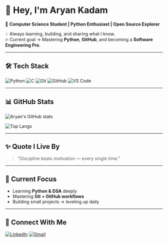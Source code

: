 # 👋 Hey, I'm Aryan Kadam  

🚀 **Computer Science Student | Python Enthusiast | Open Source Explorer**  

💡 Always learning, building, and sharing what I know.  
🔥 Current goal → Mastering **Python**, **GitHub**, and becoming a **Software Engineering Pro**.  

---

## 🛠️ Tech Stack
![Python](https://img.shields.io/badge/Python-3776AB?style=for-the-badge&logo=python&logoColor=white)
![C](https://img.shields.io/badge/C-00599C?style=for-the-badge&logo=c&logoColor=white)
![Git](https://img.shields.io/badge/Git-F05032?style=for-the-badge&logo=git&logoColor=white)
![GitHub](https://img.shields.io/badge/GitHub-181717?style=for-the-badge&logo=github&logoColor=white)
![VS Code](https://img.shields.io/badge/VS_Code-0078D4?style=for-the-badge&logo=visual-studio-code&logoColor=white)

---

## 📊 GitHub Stats
![Aryan's GitHub stats](https://github-readme-stats.vercel.app/api?username=aryankadam-dev&show_icons=true&theme=tokyonight)

![Top Langs](https://github-readme-stats.vercel.app/api/top-langs/?username=aryankadam-dev&layout=compact&theme=tokyonight)

---

## ✨ Quote I Live By
> "Discipline beats motivation — every single time."

---

## 🌱 Current Focus
- Learning **Python & DSA** deeply  
- Mastering **Git + GitHub workflows**  
- Building small projects → leveling up daily  

---

## 🤝 Connect With Me
[![LinkedIn](https://img.shields.io/badge/LinkedIn-0A66C2?style=for-the-badge&logo=linkedin&logoColor=white)](www.linkedin.com/in/aryan-kadam-556895379)
[![Gmail](https://img.shields.io/badge/Email-D14836?style=for-the-badge&logo=gmail&logoColor=white)](mailto:aryankadam2201@gmail.com)

